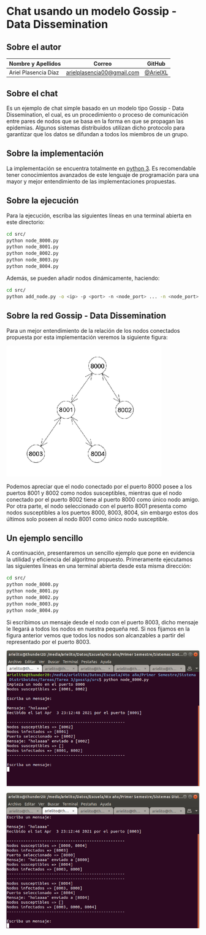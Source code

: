# Chat usando un modelo Gossip - Data Dissemination

## Sobre el autor

**Nombre y Apellidos** | **Correo** | **GitHub**
--|--|--
Ariel Plasencia Díaz | arielplasencia00@gmail.com | [@ArielXL](https://github.com/ArielXL)

## Sobre el chat

Es un ejemplo de chat simple basado en un modelo tipo Gossip - Data Dissemination, el cual, es un procedimiento o proceso de comunicación entre pares de nodos que se basa en la forma en que se propagan las epidemias. Algunos sistemas distribuidos utilizan dicho protocolo para garantizar que los datos se difundan a todos los miembros de un grupo.

## Sobre la implementación

La implementación se encuentra totalmente en [python 3](https://es.wikipedia.org/wiki/Python). Es recomendable tener conocimientos avanzados de este lenguaje de programación para una mayor y mejor entendimiento de las implementaciones propuestas.

## Sobre la ejecución

Para la ejecución, escriba las siguientes líneas en una terminal abierta en este directorio:

```bash
cd src/
python node_8000.py
python node_8001.py
python node_8002.py
python node_8003.py
python node_8004.py
```

Además, se pueden añadir nodos dinámicamente, haciendo:

```bash
cd src/
python add_node.py -o <ip> -p <port> -n <node_port> ... -n <node_port>
```

## Sobre la red Gossip - Data Dissemination

Para un mejor entendimiento de la relación de los nodos conectados propuesta por esta implementación veremos la siguiente figura:

![grafo](./img/grafo.png)

Podemos apreciar que el nodo conectado por el puerto 8000 posee a los puertos 8001 y 8002 como nodos susceptibles, mientras que el nodo conectado por el puerto 8002 tiene al puerto 8000 como único nodo amigo. Por otra parte, el nodo seleccionado con el puerto 8001 presenta como nodos susceptibles a los puertos 8000, 8003, 8004, sin embargo estos dos últimos solo poseen al nodo 8001 como único nodo susceptible.

## Un ejemplo sencillo

A continuación, presentaremos un sencillo ejemplo que pone en evidencia la utilidad y eficiencia del algoritmo propuesto. Primeramente ejecutamos las siguientes líneas en una terminal abierta desde esta misma dirección:

```bash
cd src/
python node_8000.py
python node_8001.py
python node_8002.py
python node_8003.py
python node_8004.py
```

Si escribimos un mensaje desde el nodo con el puerto 8003, dicho mensaje le llegará a todos los nodos en nuestra pequeña red. Si nos fijamos en la figura anterior vemos que todos los nodos son alcanzables a partir del representado por el puerto 8003.

![node_8000](./img/node_8000.png)

![node_8001](./img/node_8001.png)
